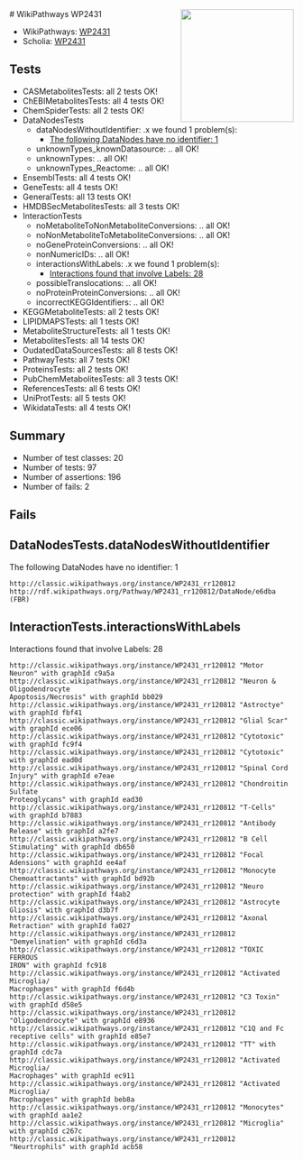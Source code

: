 <img style="float: right; width: 200px" src="https://upload.wikimedia.org/wikipedia/commons/thumb/8/83/Wplogo_with_text_500.png/640px-Wplogo_with_text_500.png" />
# WikiPathways WP2431

* WikiPathways: [WP2431](https://wikipathways.org/pathways/WP2431)
* Scholia: [WP2431](https://scholia.toolforge.org/wikipathways/WP2431)
## Tests
* CASMetabolitesTests: all 2 tests OK!
* ChEBIMetabolitesTests: all 4 tests OK!
* ChemSpiderTests: all 2 tests OK!
* DataNodesTests
    * dataNodesWithoutIdentifier: .x we found 1 problem(s):
        * [The following DataNodes have no identifier: 1](#d2d32fa0)
    * unknownTypes_knownDatasource: .. all OK!
    * unknownTypes: .. all OK!
    * unknownTypes_Reactome: .. all OK!
* EnsemblTests: all 4 tests OK!
* GeneTests: all 4 tests OK!
* GeneralTests: all 13 tests OK!
* HMDBSecMetabolitesTests: all 3 tests OK!
* InteractionTests
    * noMetaboliteToNonMetaboliteConversions: .. all OK!
    * noNonMetaboliteToMetaboliteConversions: .. all OK!
    * noGeneProteinConversions: .. all OK!
    * nonNumericIDs: .. all OK!
    * interactionsWithLabels: .x we found 1 problem(s):
        * [Interactions found that involve Labels: 28](#fe97a8df)
    * possibleTranslocations: .. all OK!
    * noProteinProteinConversions: .. all OK!
    * incorrectKEGGIdentifiers: .. all OK!
* KEGGMetaboliteTests: all 2 tests OK!
* LIPIDMAPSTests: all 1 tests OK!
* MetaboliteStructureTests: all 1 tests OK!
* MetabolitesTests: all 14 tests OK!
* OudatedDataSourcesTests: all 8 tests OK!
* PathwayTests: all 7 tests OK!
* ProteinsTests: all 2 tests OK!
* PubChemMetabolitesTests: all 3 tests OK!
* ReferencesTests: all 6 tests OK!
* UniProtTests: all 5 tests OK!
* WikidataTests: all 4 tests OK!


## Summary

* Number of test classes: 20
* Number of tests: 97
* Number of assertions: 196
* Number of fails: 2

## Fails

<a name="d2d32fa0" />

## DataNodesTests.dataNodesWithoutIdentifier

The following DataNodes have no identifier: 1
```
http://classic.wikipathways.org/instance/WP2431_rr120812 http://rdf.wikipathways.org/Pathway/WP2431_rr120812/DataNode/e6dba (FBR)
```

<a name="fe97a8df" />

## InteractionTests.interactionsWithLabels

Interactions found that involve Labels: 28
```
http://classic.wikipathways.org/instance/WP2431_rr120812 "Motor Neuron" with graphId c9a5a
http://classic.wikipathways.org/instance/WP2431_rr120812 "Neuron & 
Oligodendrocyte
Apoptosis/Necrosis" with graphId bb029
http://classic.wikipathways.org/instance/WP2431_rr120812 "Astroctye" with graphId fbf41
http://classic.wikipathways.org/instance/WP2431_rr120812 "Glial Scar" with graphId ece06
http://classic.wikipathways.org/instance/WP2431_rr120812 "Cytotoxic" with graphId fc9f4
http://classic.wikipathways.org/instance/WP2431_rr120812 "Cytotoxic" with graphId ead0d
http://classic.wikipathways.org/instance/WP2431_rr120812 "Spinal Cord 
Injury" with graphId e7eae
http://classic.wikipathways.org/instance/WP2431_rr120812 "Chondroitin Sulfate 
Proteoglycans" with graphId ead30
http://classic.wikipathways.org/instance/WP2431_rr120812 "T-Cells" with graphId b7883
http://classic.wikipathways.org/instance/WP2431_rr120812 "Antibody Release" with graphId a2fe7
http://classic.wikipathways.org/instance/WP2431_rr120812 "B Cell Stimulating" with graphId db650
http://classic.wikipathways.org/instance/WP2431_rr120812 "Focal Adensions" with graphId ee4af
http://classic.wikipathways.org/instance/WP2431_rr120812 "Monocyte Chemoattractants" with graphId bd92b
http://classic.wikipathways.org/instance/WP2431_rr120812 "Neuro protection" with graphId f4ab2
http://classic.wikipathways.org/instance/WP2431_rr120812 "Astrocyte Gliosis" with graphId d3b7f
http://classic.wikipathways.org/instance/WP2431_rr120812 "Axonal Retraction" with graphId fa027
http://classic.wikipathways.org/instance/WP2431_rr120812 "Demyelination" with graphId c6d3a
http://classic.wikipathways.org/instance/WP2431_rr120812 "TOXIC FERROUS
IRON" with graphId fc918
http://classic.wikipathways.org/instance/WP2431_rr120812 "Activated Microglia/
Macrophages" with graphId f6d4b
http://classic.wikipathways.org/instance/WP2431_rr120812 "C3 Toxin" with graphId d58e5
http://classic.wikipathways.org/instance/WP2431_rr120812 "Oligodendrocyte" with graphId e8936
http://classic.wikipathways.org/instance/WP2431_rr120812 "C1Q and Fc receptive cells" with graphId e85e7
http://classic.wikipathways.org/instance/WP2431_rr120812 "TT" with graphId cdc7a
http://classic.wikipathways.org/instance/WP2431_rr120812 "Activated Microglia/
Macrophages" with graphId ec911
http://classic.wikipathways.org/instance/WP2431_rr120812 "Activated Microglia/
Macrophages" with graphId beb8a
http://classic.wikipathways.org/instance/WP2431_rr120812 "Monocytes" with graphId aa1e2
http://classic.wikipathways.org/instance/WP2431_rr120812 "Microglia" with graphId c267c
http://classic.wikipathways.org/instance/WP2431_rr120812 "Neurtrophils" with graphId acb58
```

